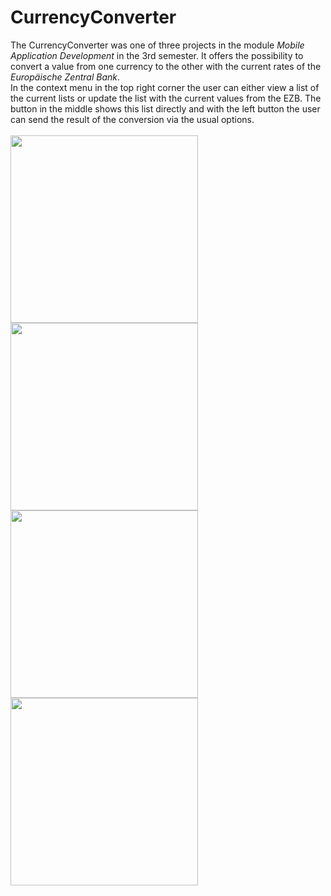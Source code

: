 # CurrencyConverter
The CurrencyConverter was one of three projects in the module *Mobile Application Development* in the 3rd semester. It offers the possibility to convert a value from one currency to the other with the current rates of the *Europäische Zentral Bank*. <br >
In the context menu in the top right corner the user can either view a list of the current lists or update the list with the current values from the EZB. The button in the middle shows this list directly and with the left button the user can send the result of the conversion via the usual options.<br ><br >
<img src="https://user-images.githubusercontent.com/56250123/120302652-68121880-c2ce-11eb-9dec-11954bd370fc.jpg" width="300">
<img src="https://user-images.githubusercontent.com/56250123/120302664-69434580-c2ce-11eb-8ca5-c627b91cd76e.jpg" width="300"><br >
<img src="https://user-images.githubusercontent.com/56250123/120302657-68aaaf00-c2ce-11eb-885e-80cec3d45e11.jpg" width="300">
<img src="https://user-images.githubusercontent.com/56250123/120302663-69434580-c2ce-11eb-9ecd-00653b85dc2f.jpg" width="300">
